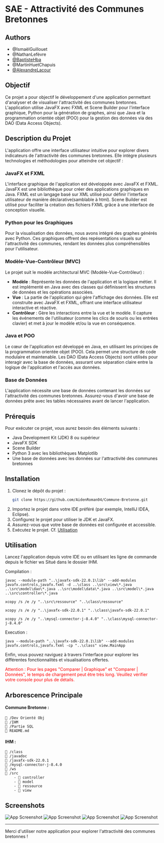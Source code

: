 # SAE - Attractivité des Communes Bretonnes

## Authors

- @IsmaëlGuillouet
- @NathanLefèvre
- [@BaptisteHba](https://github.com/BaptisteHba)
- @MartinHuetChapuis
- [@AlexandreLacour](https://github.com/AidenRoman04)

## Objectif

Ce projet a pour objectif le développement d'une application permettant d'analyser et de visualiser l'attractivité des communes bretonnes. L'application utilise JavaFX avec FXML et Scene Builder pour l'interface graphique, Python pour la génération de graphes, ainsi que Java et la programmation orientée objet (POO) pour la gestion des données via des DAO (Data Access Objects).

## Description du Projet

L'application offre une interface utilisateur intuitive pour explorer divers indicateurs de l'attractivité des communes bretonnes. Elle intègre plusieurs technologies et méthodologies pour atteindre cet objectif :

### JavaFX et FXML

L'interface graphique de l'application est développée avec JavaFX et FXML. JavaFX est une bibliothèque pour créer des applications graphiques en Java. FXML est un langage basé sur XML utilisé pour définir l'interface utilisateur de manière déclarative(samblable à html). Scene Builder est utilisé pour faciliter la création des fichiers FXML grâce à une interface de conception visuelle.

### Python pour les Graphiques

Pour la visualisation des données, nous avons intégré des graphes générés avec Python. Ces graphiques offrent des repésentations visuels sur l'attractivité des communes, rendant les données plus compréhensibles pour l'utilisateur.

### Modèle-Vue-Contrôleur (MVC)

Le projet suit le modèle architectural MVC (Modèle-Vue-Contrôleur) :

- **Modèle** : Représente les données de l'application et la logique métier. Il est implémenté en Java avec des classes qui définissent les structures de données et les opérations associées.
- **Vue** : La partie de l'application qui gère l'affichage des données. Elle est construite avec JavaFX et FXML, offrant une interface utilisateur interactive et réactive.
- **Contrôleur** : Gère les interactions entre la vue et le modèle. Il capture les événements de l'utilisateur (comme les clics de souris ou les entrées clavier) et met à jour le modèle et/ou la vue en conséquence.

### Java et POO

Le cœur de l'application est développé en Java, en utilisant les principes de la programmation orientée objet (POO). Cela permet une structure de code modulaire et maintenable. Les DAO (Data Access Objects) sont utilisés pour interagir avec la base de données, assurant une séparation claire entre la logique de l'application et l'accès aux données.

### Base de Données

L'application nécessite une base de données contenant les données sur l'attractivité des communes bretonnes. Assurez-vous d'avoir une base de données prête avec les tables nécessaires avant de lancer l'application.

## Prérequis

Pour exécuter ce projet, vous aurez besoin des éléments suivants :

- Java Development Kit (JDK) 8 ou supérieur
- JavaFX SDK
- Scene Builder
- Python 3 avec les bibliothèques Matplotlib
- Une base de données avec les données sur l'attractivité des communes bretonnes

## Installation

1. Clonez le dépôt du projet :
   ```bash
   git clone https://github.com/AidenRoman04/Commune-Bretonne.git
   ```
2. Importez le projet dans votre IDE préféré (par exemple, IntelliJ IDEA, Eclipse).
3. Configurez le projet pour utiliser le JDK et JavaFX.
4. Assurez-vous que votre base de données est configurée et accessible.
5. Exécutez le projet. Cf. [Utilisation](#Utilisation)

## Utilisation

Lancez l'application depuis votre IDE ou en utilisant les ligne de commande depuis le fichier ws Situé dans le dossier IHM.

Compilation :

    javac --module-path "..\javafx-sdk-22.0.1\lib" --add-modules javafx.controls,javafx.fxml -d ..\class ..\src\view\*.java ..\src\model\dao\*.java ..\src\model\data\*.java ..\src\model\*.java ..\src\controller\*.java

    xcopy /s /e /y "..\src\ressource" "..\class\ressource"

    xcopy /s /e /y "..\javafx-sdk-22.0.1" "..\class\javafx-sdk-22.0.1"

    xcopy /s /e /y "..\mysql-connector-j-8.4.0" "..\class\mysql-connector-j-8.4.0"

Execution :

    java --module-path "..\javafx-sdk-22.0.1\lib" --add-modules javafx.controls,javafx.fxml -cp "..\class" view.MainApp

Enfin, vous pouvez naviguez à travers l'interface pour explorer les différentes fonctionnalités et visualisations offertes.

<span style="color:red">Attention : Pour les pages "Comparer | Graphique" et "Comparer | Données", le temps de chargement peut être très long. Veuillez vérifier votre console pour plus de détails.</span>

## Arborescence Principale

#### Commune Bretonne :

    📁 /Dev Orienté Obj
    📁 /IHM
    📁 /Partie SQL
    📄 README.md

#### IHM :

    📁 /class
    📁 /javadoc
    📁 /javafx-sdk-22.0.1
    📁 /mysql-connector-j-8.4.0
    📁 /ws
    📁 /src
        - 📁 controller
        - 📁 model
        - 📁 ressource
        - 📁 view

## Screenshots

![App Screenshot](/screenshot/screen1.png)
![App Screenshot](/screenshot/screen2.png)
![App Screenshot](/screenshot/screen3.png)
![App Screenshot](/screenshot/screen4.png)

---

Merci d'utiliser notre application pour explorer l'attractivité des communes bretonnes !

